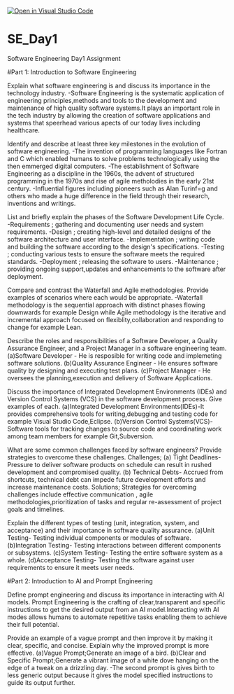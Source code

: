[![Open in Visual Studio Code](https://classroom.github.com/assets/open-in-vscode-2e0aaae1b6195c2367325f4f02e2d04e9abb55f0b24a779b69b11b9e10269abc.svg)](https://classroom.github.com/online_ide?assignment_repo_id=18371168&assignment_repo_type=AssignmentRepo)
# SE_Day1
Software Engineering Day1 Assignment

#Part 1: Introduction to Software Engineering

Explain what software engineering is and discuss its importance in the technology industry.
-Software Engineering is the systematic application of engineering principles,methods and tools to the development and maintenance of high quality software systems.It plays an important role in the tech industry by allowing the creation of software applications and systems that speerhead various apects of our today lives including healthcare.


Identify and describe at least three key milestones in the evolution of software engineering.
-The invention of programming languages like Fortran and C which enabled humans to solve problems technologically using the then emmerged digital computers.
-The establishment of Software Engineering as a discipline in the 1960s, the advent of structured programming in the 1970s and rise of agile metholodies in the early 21st century.
-Influential figures including pioneers such as Alan Turinf=g and others who made a huge difference in the field through their research, inventions and writings.

List and briefly explain the phases of the Software Development Life Cycle.
-Requirements ; gathering and documenting user needs and system requirements.
-Design ; creating high-level and detailed designs of the software architecture and user interface.
-Implementation ; writing code and building the software according to the design's specifications.
-Testing ; conducting various tests to ensure the software meets the required standards.
-Deployment ; releasing the software to users.
-Maintenance ; providing ongoing support,updates and enhancements to the software after deployment.

Compare and contrast the Waterfall and Agile methodologies. Provide examples of scenarios where each would be appropriate.
-Waterfall methodology is the sequential approach with distinct phases flowing downwards for example Design while Agile methodology is the iterative and incremental approach focused on flexiblity,collaboration and responding to change for example Lean.

Describe the roles and responsibilities of a Software Developer, a Quality Assurance Engineer, and a Project Manager in a software engineering team.
(a)Software Developer - He is resposible for writing code and implemeting software solutions.
(b)Quality Assurance Engineer - He ensures software quality by designing and executing test plans.
(c)Project Manager - He oversees the planning,execution and delivery of Software Applications.

Discuss the importance of Integrated Development Environments (IDEs) and Version Control Systems (VCS) in the software development process. Give examples of each.
(a)Integrated Development Environments(IDEs)-It provides comprehensive tools for writing,debugging and testing code for example Visual Studio Code,Eclipse.
(b)Version Control Systems(VCS)-Software tools for tracking changes to source code and coordinating work among team members for example Git,Subversion.

What are some common challenges faced by software engineers? Provide strategies to overcome these challenges.
Challenges;
          (a) Tight Deadlines- Pressure to deliver software products on schedule can result in rushed development and compromised quality.
           (b) Technical Debts- Accrued from shortcuts, technical debt can impede future development efforts and increase maintenance costs.
Solutions;
          Strategies for overcoming challenges include effective communication , agile methodologies,prioritization of tasks and regular re-assessment of project goals and timelines. 

Explain the different types of testing (unit, integration, system, and acceptance) and their importance in software quality assurance.
(a)Unit Testing- Testing individual components or modules of software.
(b)Integration Testing- Testing interactions between different components or subsystems.
(c)System Testing- Testing the entire software system as a whole.
(d)Acceptance Testing- Testing the software against user requirements to ensure it meets user needs.

#Part 2: Introduction to AI and Prompt Engineering


Define prompt engineering and discuss its importance in interacting with AI models.
Prompt Engineering is the crafting of clear,transparent and specific instructions to get the desired output from an AI model.Interacting with AI modes allows humans to automate repetitive tasks enabling them to achieve their full potential.

Provide an example of a vague prompt and then improve it by making it clear, specific, and concise. Explain why the improved prompt is more effective.
(a)Vague Prompt;Generate an image of a bird.
(b)Clear and Specific Prompt;Generate a vibrant image of a white dove hanging on the edge of a tweak on a drizzling day.
-The second prompt is gives birth to less generic output because it gives the model specified instructions to guide its output further.
